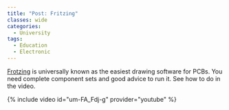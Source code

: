 ```yaml
---
title: "Post: Fritzing"
classes: wide
categories:
  - University
tags:
  - Education
  - Electronic
---
```


[Frotzing](https://fritzing.org/) is universally known as the easiest drawing software for PCBs. You need complete component sets and good advice to run it. See how to do  in the video.

{% include video id="um-FA_Fdj-g" provider="youtube" %}

